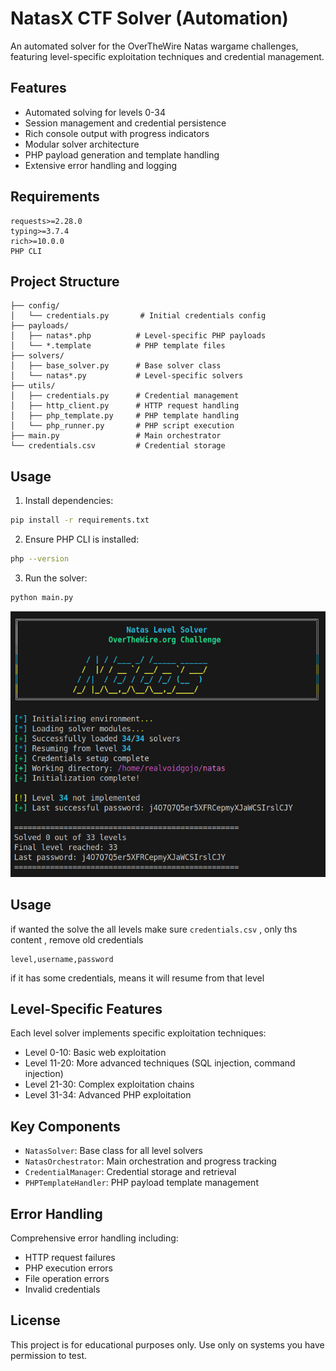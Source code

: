 # NatasX CTF Solver (Automation)

An automated solver for the OverTheWire Natas wargame challenges, featuring level-specific exploitation techniques and credential management.

## Features

- Automated solving for levels 0-34
- Session management and credential persistence
- Rich console output with progress indicators
- Modular solver architecture
- PHP payload generation and template handling
- Extensive error handling and logging

## Requirements

```
requests>=2.28.0
typing>=3.7.4
rich>=10.0.0
PHP CLI
```

## Project Structure

```text
├── config/
│   └── credentials.py       # Initial credentials config
├── payloads/
│   ├── natas*.php          # Level-specific PHP payloads
│   └── *.template          # PHP template files
├── solvers/
│   ├── base_solver.py      # Base solver class
│   └── natas*.py           # Level-specific solvers
├── utils/
│   ├── credentials.py      # Credential management
│   ├── http_client.py      # HTTP request handling
│   ├── php_template.py     # PHP template handling
│   └── php_runner.py       # PHP script execution
├── main.py                 # Main orchestrator
└── credentials.csv         # Credential storage
```

## Usage

1. Install dependencies:

```bash
pip install -r requirements.txt
```

2. Ensure PHP CLI is installed:

```bash
php --version
```

3. Run the solver:

```bash
python main.py
```

<img src="/img/image.png" alt="Image Description" width="1500">

## Usage

if wanted the solve the all levels make sure `credentials.csv` , only ths content , remove old credentials

```
level,username,password
```

if it has some credentials, means it will resume from that level

## Level-Specific Features

Each level solver implements specific exploitation techniques:

- Level 0-10: Basic web exploitation
- Level 11-20: More advanced techniques (SQL injection, command injection)
- Level 21-30: Complex exploitation chains
- Level 31-34: Advanced PHP exploitation

## Key Components

- `NatasSolver`: Base class for all level solvers
- `NatasOrchestrator`: Main orchestration and progress tracking
- `CredentialManager`: Credential storage and retrieval
- `PHPTemplateHandler`: PHP payload template management

## Error Handling

Comprehensive error handling including:

- HTTP request failures
- PHP execution errors
- File operation errors
- Invalid credentials

## License

This project is for educational purposes only. Use only on systems you have permission to test.
